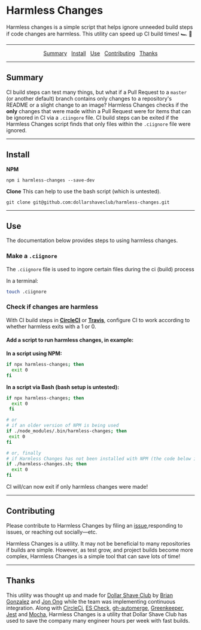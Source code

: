 # Harmless Changes

Harmless changes is a simple script that helps ignore unneeded build steps if code changes are harmless. This utility can speed up CI build times! 🏎 💨

---

<p align="center">
  <a href="#summary">Summary</a>&nbsp;&nbsp;
  <a href="#install">Install</a>&nbsp;&nbsp;
  <a href="#use">Use</a>&nbsp;&nbsp;
  <a href="#contributing">Contributing</a>&nbsp;&nbsp;
  <a href="#thanks">Thanks</a>
</p>

---

## Summary

CI build steps can test many things, but what if a Pull Request to a `master` (or another default) branch contains only changes to a repository's README or a slight change to an image? Harmless Changes checks if the **only** changes that were made within a Pull Request were for items that can be ignored in CI via a `.ciingore` file. CI build steps can be exited if the Harmless Changes script finds that only files within the `.ciignore` file were ignored.

----

## Install

**NPM** 
```
npm i harmless-changes --save-dev
```

**Clone**
This can help to use the bash script (which is untested).
```
git clone git@github.com:dollarshaveclub/harmless-changes.git
```

----

## Use

The documentation below provides steps to using harmless changes.

### Make a `.ciignore`

The `.ciignore` file is used to ingore certain files during the ci (build) process

In a terminal:
```bash
touch .ciignore
```

### Check if changes are harmless

With CI build steps in **[CircleCI]()** or **[Travis]()**, configure CI to work according to whether harmless exits with a 1 or 0.

#### Add a script to run harmless changes, in example:

**In a script using NPM:**
```bash
if npx harmless-changes; then
  exit 0
fi
```

**In a script via Bash (bash setup is untested):**
```bash
if npx harmless-changes; then
  exit 0
 fi

# or 
# if an older version of NPM is being used
if ./node_modules/.bin/harmless-changes; then
 exit 0
fi

# or, finally
# if Harmless Changes has not been installed with NPM (the code below is an assumed path)
if ./harmless-changes.sh; then
  exit 0
fi
```

CI will/can now exit if only harmless changes were made!

----

## Contributing

Please contribute to Harmless Changes by filing an [issue](/issues),responding to issues, or reaching out socially—etc.

Harmless Changes is a utility. It may not be beneficial to many repositories if builds are simple. However, as test grow, and project builds become more complex, Harmless Changes is a simple tool that can save lots of time!

----

## Thanks

This utility was thought up and made for [Dollar Shave Club](https://www.dollarshaveclub.com/home) by [Brian Gonzalez](https://github.com/briangonzalez/) and [Jon Ong](https://github.com/jonathanong) while the team was implementing continuous integration. Along with [CircleCi](https://circleci.com/), [ES Check](https://www.npmjs.com/package/es-check), [gh-automerge](https://github.com/jonathanong/gh-automerge), [Greenkeeper](https://greenkeeper.io/), [Jest](https://facebook.github.io/jest/) and [Mocha](https://mochajs.org/), Harmless Changes is a utility that Dollar Shave Club has used to save the company many engineer hours per week with fast builds. 


